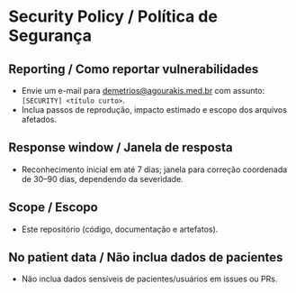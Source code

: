 # Security Policy / Política de Segurança

## Reporting / Como reportar vulnerabilidades

- Envie um e-mail para [demetrios@agourakis.med.br](mailto:demetrios@agourakis.med.br) com assunto: `[SECURITY] <título curto>`.
- Inclua passos de reprodução, impacto estimado e escopo dos arquivos afetados.

## Response window / Janela de resposta

- Reconhecimento inicial em até 7 dias; janela para correção coordenada de 30–90 dias, dependendo da severidade.

## Scope / Escopo

- Este repositório (código, documentação e artefatos).

## No patient data / Não inclua dados de pacientes

- Não inclua dados sensíveis de pacientes/usuários em issues ou PRs.
